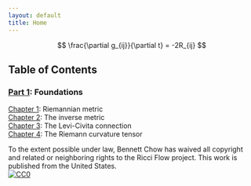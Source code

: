 ```yaml
---
layout: default
title: Home
---
```


$$
\frac{\partial g_{ij}}{\partial t} = -2R_{ij}
$$

<h2>Table of Contents</h2>
 
<h3><a href="/part-1-foundations/">Part 1</a>: Foundations</h3>

<a href="/part-1-foundations/riemannian-metric.html">Chapter 1<a/>: Riemannian metric
<br>
<a href="/part-1-foundations/inverse-metric.html">Chapter 2<a/>: The inverse metric
<br>
<a href="/part-1-foundations/levi-civita-connection.html">Chapter 3<a/>: The Levi-Civita connection
<br>
<a href="/part-1-foundations/riemann-curvature-tensor.html">Chapter 4<a/>: The Riemann curvature tensor

<footer>
  <p>
    To the extent possible under law, Bennett Chow has waived all copyright and related or neighboring rights to the Ricci Flow project. This work is published from the United States.
    <br>
    <a href="https://creativecommons.org/publicdomain/zero/1.0/">
      <img src="https://licensebuttons.net/p/zero/1.0/88x31.png" style="border-style: none;" alt="CC0">
    </a>
  </p>
</footer>
